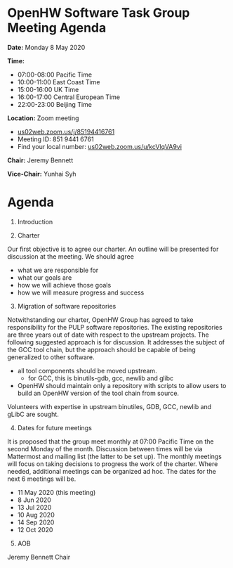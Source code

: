 # OpenHW Software Task Group Meeting Agenda

**Date:** Monday 8 May 2020

**Time:**

- 07:00-08:00 Pacific Time
- 10:00-11:00 East Coast Time
- 15:00-16:00 UK Time
- 16:00-17:00 Central European Time
- 22:00-23:00 Beijing Time

**Location:** Zoom meeting

- [us02web.zoom.us/j/85194416761](https://us02web.zoom.us/j/85194416761)
- Meeting ID: 851 9441 6761
- Find your local number: [us02web.zoom.us/u/kcVlqVA9vi](https://us02web.zoom.us/u/kcVlqVA9vi)

**Chair:** Jeremy Bennett

**Vice-Chair:** Yunhai Syh

# Agenda

1. Introduction

2. Charter

Our first objective is to agree our charter. An outline will be presented for discussion at the meeting. We should agree
- what we are responsible for
- what our goals are
- how we will achieve those goals
- how we will measure progress and success

3. Migration of software repositories

Notwithstanding our charter, OpenHW Group has agreed to take responsibility for the PULP software repositories. The existing repositories are three years out of date with respect to the upstream projects. The following suggested approach is for discussion. It addresses the subject of the GCC tool chain, but the approach should be capable of being generalized to other software.
- all tool components should be moved upstream.
  - for GCC, this is binutils-gdb, gcc, newlib and glibc
- OpenHW should maintain only a repository with scripts to allow users to build an OpenHW version of the tool chain from source.

Volunteers with expertise in upstream binutiles, GDB, GCC, newlib and gLibC are sought.

4. Dates for future meetings

It is proposed that the group meet monthly at 07:00 Pacific Time on the second Monday of the month. Discussion between times will be via Mattermost and mailing list (the latter to be set up). The monthly meetings will focus on taking decisions to progress the work of the charter. Where needed, additional meetings can be organized ad hoc. The dates for the next 6 meetings will be.

- 11 May 2020 (this meeting)
-  8 Jun 2020
- 13 Jul 2020
- 10 Aug 2020
- 14 Sep 2020
- 12 Oct 2020

5. AOB


Jeremy Bennett
Chair
